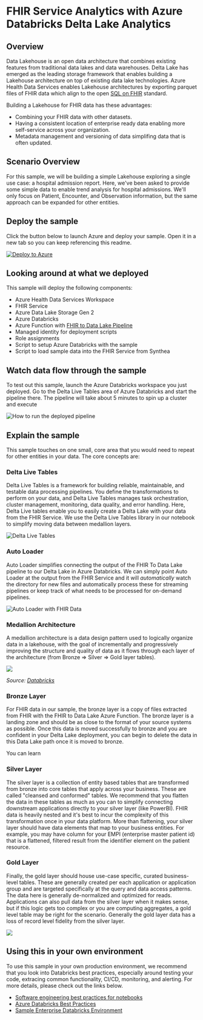 # FHIR Service Analytics with Azure Databricks Delta Lake Analytics

## Overview

Data Lakehouse is an open data architecture that combines existing features from traditional data lakes and data warehouses. Delta Lake has emerged as the leading storage framework that enables building a Lakehouse architecture on top of existing data lake technologies. Azure Health Data Services enables Lakehouse architectures by exporting parquet files of FHIR data which align to the open [SQL on FHIR](https://github.com/FHIR/sql-on-fhir/blob/master/sql-on-fhir.md) standard.

Building a Lakehouse for FHIR data has these advantages:

- Combining your FHIR data with other datasets.
- Having a consistent location of enterprise ready data enabling more self-service across your organization.
- Metadata management and versioning of data simplifing data that is often updated.

## Scenario Overview

For this sample, we will be building a simple Lakehouse exploring a single use case: a hospital admission report. Here, we've been asked to provide some simple data to enable trend analysis for hospital admissions. We'll only focus on Patient, Encounter, and Observation information, but the same approach can be expanded for other entities.

## Deploy the sample

Click the button below to launch Azure and deploy your sample. Open it in a new tab so you can keep referencing this readme.

[![Deploy to Azure](https://aka.ms/deploytoazurebutton)](https://portal.azure.com/#create/Microsoft.Template/uri/https%3A%2F%2Fraw.githubusercontent.com%2Fmicrosoft%2Fhealthcare-apis-samples%2Fdatabricks-deltalake%2Fsrc%2Fdatabricks-deltalake%2Finfra%2Fazuredeploy.json)


## Looking around at what we deployed

This sample will deploy the following components:

- Azure Health Data Services Workspace
- FHIR Service
- Azure Data Lake Storage Gen 2
- Azure Databricks
- Azure Function with [FHIR to Data Lake Pipeline](https://github.com/microsoft/FHIR-Analytics-Pipelines/tree/main/FhirToDataLake)
- Managed identity for deployment scripts
- Role assignments
- Script to setup Azure Databricks with the sample
- Script to load sample data into the FHIR Service from Synthea


## Watch data flow through the sample

To test out this sample, launch the Azure Databricks workspace you just deployed. Go to the Delta Live Tables area of Azure Databricks and start the pipeline there. The pipeline will take about 5 minutes to spin up a cluster and execute

![How to run the deployed pipeline](./docs/run-pipeline-in-databricks.gif)

## Explain the sample

This sample touches on one small, core area that you would need to repeat for other entities in your data. The core concepts are:

### Delta Live Tables 

Delta Live Tables is a framework for building reliable, maintainable, and testable data processing pipelines. You define the transformations to perform on your data, and Delta Live Tables manages task orchestration, cluster management, monitoring, data quality, and error handling. Here, Delta Live tables enable you to easily create a Delta Lake with your data from the FHIR Service. We use the Delta Live Tables library in our notebook to simplify moving data between medallion layers.

![Delta Live Tables](./docs/delta-live-tables-screenshot.jpg)

### Auto Loader

Auto Loader simplifies connecting the output of the FHIR To Data Lake pipeline to our Delta Lake in Azure Databricks. We can simply point Auto Loader at the output from the FHIR Service and it will *automatically* watch the directory for new files and automatically process these for streaming pipelines or keep track of what needs to be processed for on-demand pipelines.

![Auto Loader with FHIR Data](./docs/patient-with-autolaoder.png)

### Medallion Architecture

A medallion architecture is a data design pattern used to logically organize data in a lakehouse, with the goal of incrementally and progressively improving the structure and quality of data as it flows through each layer of the architecture (from Bronze ⇒ Silver ⇒ Gold layer tables).

![](./docs/delta-lake-medallion-architecture-2.jpeg)

*Source: [Databricks](https://www.databricks.com/glossary/medallion-architecture)*

### Bronze Layer

For FHIR data in our sample, the bronze layer is a copy of files extracted from FHIR with the FHIR to Data Lake Azure Function. The bronze layer is a landing zone and should be as close to the format of your source systems as possible. Once this data is moved successfully to bronze and you are confident in your Delta Lake deployment, you can begin to delete the data in this Data Lake path once it is moved to bronze.

You can learn

### Silver Layer

The silver layer is a collection of entity based tables that are transformed from bronze into core tables that apply across your business. These are called "cleansed and conformed" tables. We recommend that you flatten the data in these tables as much as you can to simplify connecting downstream applications directly to your silver layer (like PowerBI). FHIR data is heavily nested and it's best to incur the complexity of this transformation once in your data platform. More than flattening, your silver layer should have data elements that map to your business entities. For example, you may have column for your EMPI (enterprise master patient id) that is a flattened, filtered result from the identifier element on the patient resource.

### Gold Layer

Finally, the gold layer should house use-case specific, curated business-level tables. These are generally created per each application or application group and are targeted specifically at the query and data access patterns. The data here is generally de-normalized and optimized for reads. Applications can also pull data from the silver layer when it makes sense, but if this logic gets too complex or you are computing aggregates, a gold level table may be right for the scenario. Generally the gold layer data has a loss of record level fidelity from the silver layer.

![](./docs/medallion.png)

## Using this in your own environment

To use this sample in your own production environment, we recommend that you look into Databricks best practices, especially around testing your code, extracing common functionality, CI/CD, monitoring, and alerting. For more details, please check out the links below.

- [Software engineering best practices for notebooks](https://learn.microsoft.com/azure/databricks/notebooks/best-practices)
- [Azure Databricks Best Practices](https://github.com/Azure/AzureDatabricksBestPractices/blob/master/toc.md)
- [Sample Enterprise Databricks Environment](https://github.com/Azure-Samples/modern-data-warehouse-dataops/tree/main/single_tech_samples/databricks/sample2_enterprise_azure_databricks_environment)

